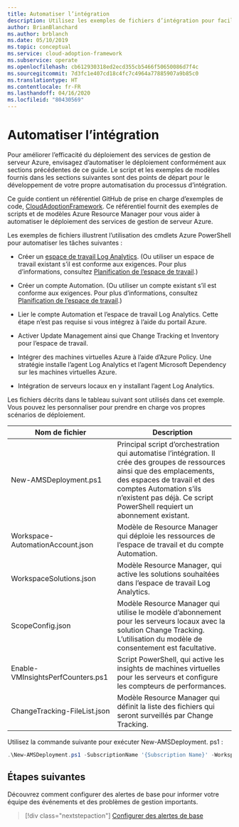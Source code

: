 ```yaml
---
title: Automatiser l’intégration
description: Utilisez les exemples de fichiers d’intégration pour faciliter l’automatisation du déploiement de vos services de gestion de serveur Azure dans un but d’amélioration de l’efficacité.
author: BrianBlanchard
ms.author: brblanch
ms.date: 05/10/2019
ms.topic: conceptual
ms.service: cloud-adoption-framework
ms.subservice: operate
ms.openlocfilehash: cb612930318ed2ecd355cb5466f50650086d7f4c
ms.sourcegitcommit: 7d3fc1e407cd18c4fc7c4964a77885907a9b85c0
ms.translationtype: HT
ms.contentlocale: fr-FR
ms.lasthandoff: 04/16/2020
ms.locfileid: "80430569"
---
```

# <a name="automate-onboarding"></a>Automatiser l’intégration

Pour améliorer l’efficacité du déploiement des services de gestion de serveur Azure, envisagez d’automatiser le déploiement conformément aux sections précédentes de ce guide. Le script et les exemples de modèles fournis dans les sections suivantes sont des points de départ pour le développement de votre propre automatisation du processus d’intégration.

Ce guide contient un référentiel GitHub de prise en charge d’exemples de code, [CloudAdoptionFramework](https://aka.ms/caf/manage/automation-samples). Ce référentiel fournit des exemples de scripts et de modèles Azure Resource Manager pour vous aider à automatiser le déploiement des services de gestion de serveur Azure.

Les exemples de fichiers illustrent l’utilisation des cmdlets Azure PowerShell pour automatiser les tâches suivantes :

- Créer un [espace de travail Log Analytics](https://docs.microsoft.com/azure/azure-monitor/platform/manage-access). (Ou utiliser un espace de travail existant s’il est conforme aux exigences. Pour plus d’informations, consultez [Planification de l’espace de travail](./prerequisites.md#log-analytics-workspace-and-automation-account-planning).)

- Créer un compte Automation. (Ou utiliser un compte existant s’il est conforme aux exigences. Pour plus d’informations, consultez [Planification de l’espace de travail](./prerequisites.md#log-analytics-workspace-and-automation-account-planning).)

- Lier le compte Automation et l’espace de travail Log Analytics. Cette étape n’est pas requise si vous intégrez à l’aide du portail Azure.

- Activer Update Management ainsi que Change Tracking et Inventory pour l’espace de travail.

- Intégrer des machines virtuelles Azure à l’aide d’Azure Policy. Une stratégie installe l’agent Log Analytics et l’agent Microsoft Dependency sur les machines virtuelles Azure.

- Intégration de serveurs locaux en y installant l’agent Log Analytics.

Les fichiers décrits dans le tableau suivant sont utilisés dans cet exemple. Vous pouvez les personnaliser pour prendre en charge vos propres scénarios de déploiement.

| Nom de fichier | Description |
|-----------|-------------|
| New-AMSDeployment.ps1 | Principal script d’orchestration qui automatise l’intégration. Il crée des groupes de ressources ainsi que des emplacements, des espaces de travail et des comptes Automation s’ils n’existent pas déjà. Ce script PowerShell requiert un abonnement existant. |
| Workspace-AutomationAccount.json | Modèle de Resource Manager qui déploie les ressources de l’espace de travail et du compte Automation. |
| WorkspaceSolutions.json | Modèle Resource Manager, qui active les solutions souhaitées dans l’espace de travail Log Analytics. |
| ScopeConfig.json | Modèle Resource Manager qui utilise le modèle d’abonnement pour les serveurs locaux avec la solution Change Tracking. L’utilisation du modèle de consentement est facultative. |
| Enable-VMInsightsPerfCounters.ps1 | Script PowerShell, qui active les insights de machines virtuelles pour les serveurs et configure les compteurs de performances. |
| ChangeTracking-FileList.json | Modèle Resource Manager qui définit la liste des fichiers qui seront surveillés par Change Tracking. |

Utilisez la commande suivante pour exécuter New-AMSDeployment. ps1 :

```powershell
.\New-AMSDeployment.ps1 -SubscriptionName '{Subscription Name}' -WorkspaceName '{Workspace Name}' -WorkspaceLocation '{Azure Location}' -AutomationAccountName {Account Name} -AutomationAccountLocation {Account Location}
```

## <a name="next-steps"></a>Étapes suivantes

Découvrez comment configurer des alertes de base pour informer votre équipe des événements et des problèmes de gestion importants.

> [!div class="nextstepaction"]
> [Configurer des alertes de base](./setup-alerts.md)
